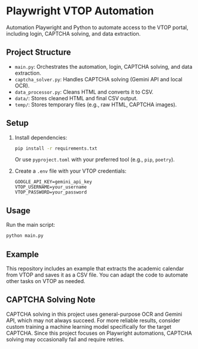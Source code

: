 # Playwright VTOP Automation

Automation Playwright and Python to automate access to the VTOP portal, including login, CAPTCHA solving, and data extraction.

## Project Structure
- `main.py`: Orchestrates the automation, login, CAPTCHA solving, and data extraction.
- `captcha_solver.py`: Handles CAPTCHA solving (Gemini API and local OCR).
- `data_processor.py`: Cleans HTML and converts it to CSV.
- `data/`: Stores cleaned HTML and final CSV output.
- `temp/`: Stores temporary files (e.g., raw HTML, CAPTCHA images).

## Setup
1. Install dependencies:
   ```sh
   pip install -r requirements.txt
   ```
   Or use `pyproject.toml` with your preferred tool (e.g., `pip`, `poetry`).

2. Create a `.env` file with your VTOP credentials:
   ```env
   GOOGLE_API_KEY=gemini_api_key
   VTOP_USERNAME=your_username
   VTOP_PASSWORD=your_password
   ```

## Usage
Run the main script:
```sh
python main.py
```

## Example
This repository includes an example that extracts the academic calendar from VTOP and saves it as a CSV file. You can adapt the code to automate other tasks on VTOP as needed.

## CAPTCHA Solving Note
CAPTCHA solving in this project uses general-purpose OCR and Gemini API, which may not always succeed. For more reliable results, consider custom training a machine learning model specifically for the target CAPTCHA. Since this project focuses on Playwright automations, CAPTCHA solving may occasionally fail and require retries.

